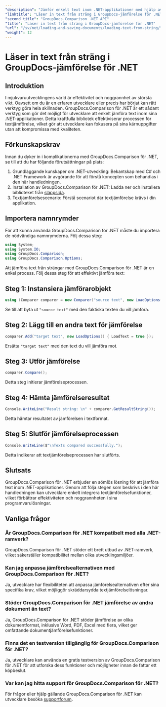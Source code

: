 ```yaml
---
"description": "Jämför enkelt text inom .NET-applikationer med hjälp av GroupDocs.Comparison-biblioteket. Öka effektiviteten och noggrannheten med sömlös integration."
"linktitle": "Läser in text från sträng i GroupDocs-jämförelse för .NET"
"second_title": "GroupDocs.Comparison .NET API"
"title": "Läser in text från sträng i GroupDocs-jämförelse för .NET"
"url": "/sv/net/loading-and-saving-documents/loading-text-from-string/"
"weight": 12
---
```


# Läser in text från sträng i GroupDocs-jämförelse för .NET

## Introduktion
I mjukvaruutvecklingens värld är effektivitet och noggrannhet av största vikt. Oavsett om du är en erfaren utvecklare eller precis har börjat kan rätt verktyg göra hela skillnaden. GroupDocs.Comparison för .NET är ett sådant verktyg som gör det möjligt för utvecklare att enkelt jämföra text inom sina .NET-applikationer. Detta kraftfulla bibliotek effektiviserar processen för textjämförelse, vilket gör att utvecklare kan fokusera på sina kärnuppgifter utan att kompromissa med kvaliteten.
## Förkunskapskrav
Innan du dyker in i komplikationerna med GroupDocs.Comparison för .NET, se till att du har följande förutsättningar på plats:
1. Grundläggande kunskaper om .NET-utveckling: Bekantskap med C# och .NET Framework är avgörande för att förstå koncepten som behandlas i den här handledningen.
2. Installation av GroupDocs.Comparison för .NET: Ladda ner och installera biblioteket från [släppsida](https://releases.groupdocs.com/comparison/net/).
3. Textjämförelsescenario: Förstå scenariot där textjämförelse krävs i din applikation.

## Importera namnrymder
För att kunna använda GroupDocs.Comparison för .NET måste du importera de nödvändiga namnrymderna. Följ dessa steg:

```csharp
using System;
using System.IO;
using GroupDocs.Comparison;
using GroupDocs.Comparison.Options;
```
Att jämföra text från strängar med GroupDocs.Comparison för .NET är en enkel process. Följ dessa steg för att effektivt jämföra text:
## Steg 1: Instansiera jämförarobjekt
```csharp
using (Comparer comparer = new Comparer("source text", new LoadOptions() { LoadText = true }))
```
Se till att byta ut `"source text"` med den faktiska texten du vill jämföra.
## Steg 2: Lägg till en andra text för jämförelse
```csharp
comparer.Add("target text", new LoadOptions() { LoadText = true });
```
Ersätta `"target text"` med den text du vill jämföra mot.
## Steg 3: Utför jämförelse
```csharp
comparer.Compare();
```
Detta steg initierar jämförelseprocessen.
## Steg 4: Hämta jämförelseresultat
```csharp
Console.WriteLine("Result string: \n" + comparer.GetResultString());
```
Detta hämtar resultatet av jämförelsen i textformat.
## Steg 5: Slutför jämförelseprocessen
```csharp
Console.WriteLine($"\nTexts compared successfully.");
```
Detta indikerar att textjämförelseprocessen har slutförts.

## Slutsats
GroupDocs.Comparison för .NET erbjuder en sömlös lösning för att jämföra text inom .NET-applikationer. Genom att följa stegen som beskrivs i den här handledningen kan utvecklare enkelt integrera textjämförelsefunktioner, vilket förbättrar effektiviteten och noggrannheten i sina programvarulösningar.
## Vanliga frågor
### Är GroupDocs.Comparison för .NET kompatibelt med alla .NET-ramverk?
GroupDocs.Comparison för .NET stöder ett brett utbud av .NET-ramverk, vilket säkerställer kompatibilitet mellan olika utvecklingsmiljöer.
### Kan jag anpassa jämförelsealternativen med GroupDocs.Comparison för .NET?
Ja, utvecklare har flexibiliteten att anpassa jämförelsealternativen efter sina specifika krav, vilket möjliggör skräddarsydda textjämförelselösningar.
### Stöder GroupDocs.Comparison för .NET jämförelse av andra dokument än text?
Ja, GroupDocs.Comparison för .NET stöder jämförelse av olika dokumentformat, inklusive Word, PDF, Excel med flera, vilket ger omfattande dokumentjämförelsefunktioner.
### Finns det en testversion tillgänglig för GroupDocs.Comparison för .NET?
Ja, utvecklare kan använda en gratis testversion av GroupDocs.Comparison för .NET för att utforska dess funktioner och möjligheter innan de fattar ett köpbeslut.
### Var kan jag hitta support för GroupDocs.Comparison för .NET?
För frågor eller hjälp gällande GroupDocs.Comparison för .NET kan utvecklare besöka [supportforum](https://forum.groupdocs.com/c/comparison/12).